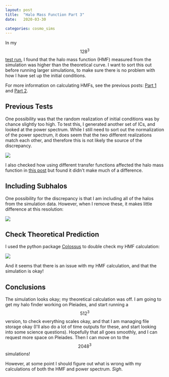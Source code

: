 ```yaml
---
layout: post
title:  "Halo Mass Function Part 3"
date:   2020-03-30

categories: cosmo_sims
---
```



In my $$128^3$$ <a href="https://ndrakos.github.io/blog/cosmo_sims/Test_Simulation/">test run</a>, I found that the halo mass function (HMF) measured from the simulation was higher than the theoretical curve. I want to sort this out before running larger simulations, to make sure there is no problem with how I have set up the initial conditions.

For more information on calculating HMFs, see the previous posts: <a href="https://ndrakos.github.io/blog/mocks/Halo_Mass_Function/">Part 1</a> and <a href="https://ndrakos.github.io/blog/mocks/Halo_Mass_Function_Continued/">Part 2</a>.



## Previous Tests

One possibility was that the random realization of initial conditions was by chance slightly too high. To test this, I generated another set of ICs, and looked at the power spectrum. While I still need to sort out the normalization of the power spectrum, it does seem that the two different realizations match each other, and therefore this is not likely the source of the discrepancy.

<img src="{{ site.baseurl }}/assets/plots/IC_PowerSpectrum_wfirst128.png">


I also checked how using different transfer functions affected the halo mass function in <a href="https://ndrakos.github.io/blog/cosmo_sims/Initial_Conditions/">this post</a> but found it didn't make much of a difference.

## Including Subhalos

One possibility for the discrepancy is that I am including all of the halos from the simulation data. However, when I remove these, it makes little difference at this resolution:

<img src="{{ site.baseurl }}/assets/plots/HMF_wfirst128_sub.png">


## Check Theoretical Prediction


I used the python package <a href="https://bdiemer.bitbucket.io/colossus/lss_mass_function.html">Colossus</a> to double check my HMF calculation:

<img src="{{ site.baseurl }}/assets/plots/HMF_wfirst128_col.png">

And it seems that there is an issue with my HMF calculation, and that the simulation is okay!



## Conclusions

The simulation looks okay; my theoretical calculation was off. I am going to get my halo finder working on Pleiades, and start running a $$512^3$$ version, to check everything scales okay, and that I am managing file storage okay (I'll also do a lot of time outputs for these, and start looking into some science questions). Hopefully that all goes smoothly, and I can request more space on Pleiades. Then I can move on to the $$2048^3$$ simulations!

However, at some point I should figure out what is wrong with my calculations of both the HMF and power spectrum. *Sigh*.
